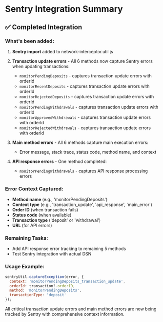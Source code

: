# Sentry Integration Summary

## ✅ Completed Integration

### What's been added:

1. **Sentry import** added to network-interceptor.util.js
2. **Transaction update errors** - All 6 methods now capture Sentry errors when updating transactions:
   - `monitorPendingDeposits` - captures transaction update errors with orderId
   - `monitorRecentDeposits` - captures transaction update errors with orderId  
   - `monitorRejectedDeposits` - captures transaction update errors with orderId
   - `monitorPendingWithdrawals` - captures transaction update errors with orderId
   - `monitorApprovedWithdrawals` - captures transaction update errors with orderId
   - `monitorRejectedWithdrawals` - captures transaction update errors with orderId

3. **Main method errors** - All 6 methods capture main execution errors:
   - Error message, stack trace, status code, method name, and context

4. **API response errors** - One method completed:
   - `monitorPendingWithdrawals` - captures API response processing errors

### Error Context Captured:
- **Method name** (e.g., 'monitorPendingDeposits')
- **Context type** (e.g., 'transaction_update', 'api_response', 'main_error')
- **Order ID** (when transaction fails)
- **Status code** (when available)
- **Transaction type** ('deposit' or 'withdrawal')
- **URL** (for API errors)

### Remaining Tasks:
- Add API response error tracking to remaining 5 methods
- Test Sentry integration with actual DSN

### Usage Example:
```javascript
sentryUtil.captureException(error, {
  context: 'monitorPendingDeposits_transaction_update',
  orderId: transaction?.orderID,
  method: 'monitorPendingDeposits',
  transactionType: 'deposit'
});
```

All critical transaction update errors and main method errors are now being tracked by Sentry with comprehensive context information.